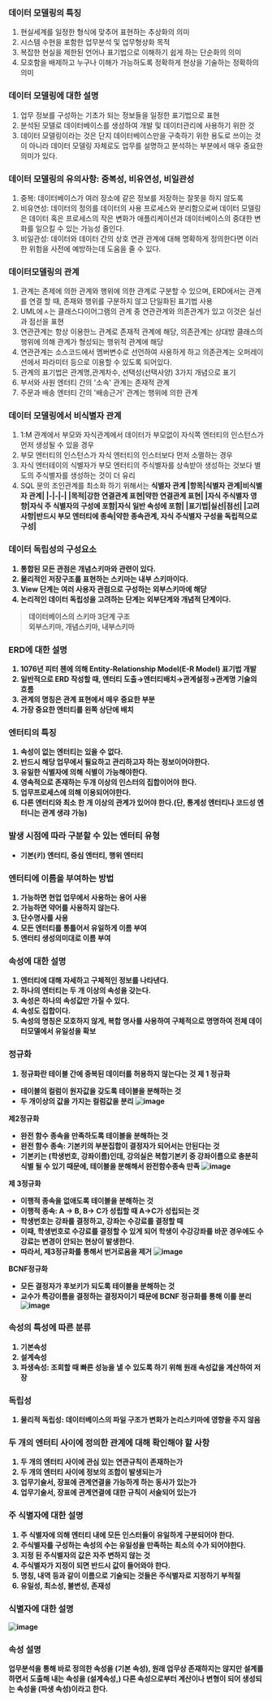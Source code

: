  ### 데이터 모델링의 특징
 1. 현실세계를 일정한 형식에 맞추어 표현하는 추상화의 의미
 2. 시스템 수현을 포함한 업무분석 및 업무형상화 목적
 3. 복잡한 현실을 제한된 언어나 표기법으로 이해하기 쉽게 하는 단순화의 의미
 4. 모호함을 배제하고 누구나 이해가 가능하도록 정확하게 현상을 기술하는 정확하의 의미
 
 ### 데이터 모델링에 대한 설명
1. 업무 정보를 구성하는 기초가 되는 정보들을 일정한 표기법으로 표현
2. 분석된 모델로 데이터베이스를 생성하여 개발 및 데이터관리에 사용하기 위한 것
3. 데이터 모델링이라는 것은 단지 데이터베이스만을 구축하기 위한 용도로 쓰이는 것이 아니라 데이터 모델링 자체로도 업무를 설명하고 분석하는 부분에서 매우 중요한 의미가 있다.

### 데이터 모델링의 유의사항: 중복성, 비유연성, 비일관성
1. 중복: 데이터베이스가 여러 장소에 같은 정보를 저장하는 잘못을 하지 않도록
2. 비유연성: 데이터의 정의를 데이터의 사용 프로세스와 분리함으로써 데이터 모델링은 데이터 혹은 프로세스의 작은 변화가 애플리케이션과 데이터베이스의 중대한 변화를 일으킬 수 있는 가능성 줄인다. 
3. 비일관성: 데이터와 데이터 간의 상호 연관 관계에 대해 명확하게 정의한다면 이러한 위험을 사전에 예방하는데 도움을 줄 수 있다.

### 데이터모델링의 관계
1. 관계는 존제에 의한 관계와 행위에 의한 관계로 구분할 수 있으며, ERD에서는 관계를 연결 할 때, 존재와 행위를 구분하지 않고 단일화된 표기법 사용
2. UML에ㅅ는 클래스다이어그램의 관계 중 연관관계와 의존관계가 있고 이것은 실선과 점선을 표현
3. 연관관계는 항상 이용한느 관계로 존재적 관계에 해당, 의존관계는 상대방 클래스의 행위에 의해 관계가 형성되는 행위적 관계에 해당
4. 연관관계는 소스코드에서 멤버변수로 선언하여 사용하게 하고 의존관계는 오퍼레이션에서 파라미터 등으로 이용할 수 있도록 되어있다.
5. 관계의 표기법은 관계명,관계차수, 선택성(선택사양) 3가지 개념으로 표기
6. 부서와 사원 엔터티 간의 '소속' 관계는 존재적 관계
7. 주문과 배송 엔터티 간의 '배송근거' 관계는 행위에 의한 관계


### 데이터 모델링에서 비식별자 관계
1. 1:M 관계에서 부모와 자식관계에서 데이터가 부모없이 자식쪽 엔터티의 인스턴스가 먼저 생성될 수 있을 경우
2. 부모 엔터티의 인스턴스가 자식 엔터티의 인스터보다 먼저 소멸하는 경우
3. 자식 엔터테이의 식별자가 부모 엔터티의 주식별자를 상속받아 생성하는 것보다 별도의 주식별자를 생성하는 것이 더 유리
4. SQL 문의 조인관계를 최소화 하기 위해서는 <b>식별자 관계<b>
|항목|식별자 관계|비식별자 관계|
|-|-|-|
|목적|강한 연결관계 표현|약한 연결관계 표현|
|자식 주식별자 영향|자식 주 식별자의 구성에 포함|자식 일반 속성에 포함|
|표기법|실선|점선|
|고려사항|반드시 부모 엔터티에 종속|약한 종속관계, 자식 주식별자 구성을 독립적으로 구성|

### 데이터 독립성의 구성요소
1. 통합된 모든 관점은 개념스키마와 관련이 있다.
2. 물리적인 저장구조를 표현하는 스키마는 내부 스키마이다.
3. View 단계는 여러 사용자 관점으로 구성하는 외부스키마에 해당
4. 논리적인 데이터 독립성을 고려하는 단계는 외부단계와 개념적 단계이다.

> 데이터베이스의 스키마 3단계 구조  
> 외부스키마, 개념스키마, 내부스키마 <br>

### ERD에 대한 설명
1. 1076년 피터 첸에 의해 Entity-Relationship Model(E-R Model) 표기법 개발
2. 일반적으로 ERD 작성할 때, 엔터티 도출→엔터티배치→관계설정→관계명 기술의 흐름
3. 관계의 명칭은 관계 표현에서 매우 중요한 부분
4. 가장 중요한 엔터티를 왼쪽 상단에 배치

### 엔터티의 특징
1. 속성이 없는 엔터티는 있을 수 없다.
2. 반드시 해당 업무에서 필요하고 관리하고자 하는 정보이어야한다.
3. 유일한 식별자에 의해 식별이 가능해야한다.
4. 영속적으로 존재하는 두개 이상의 인스터의 집합이어야 한다.
5. 업무프로세스에 의해 이용되어야한다.
6. 다른 엔터티와 최소 한 개 이상의 관계가 있어야 한다.(단, 통계성 엔터티나 코드성 엔터니는 관계 생랴 가능)

### 발생 시점에 따라 구분할 수 있는 엔터티 유형
- 기본(키) 엔터티, 중심 엔터티, 행위 엔터티

### 엔터티에 이름을 부여하는 방법
1. 가능하면 현업 업무에서 사용하는 용어 사용
2. 가능하면 약어를 사용하지 않는다.
3. 단수명사를 사용
4. 모든 엔터티를 통틀어서 유일하게 이름 부여
5. 엔터티 생성의미대로 이름 부여

### 속성에 대한 설명
1. 엔터티에 대해 자세하고 구체적인 정보를 나타낸다.
2. 하나의 엔터티는 두 개 이상의 속성을 갖는다.
3. 속성은 하나의 속성값만 가질 수 있다.
4. 속성도 집합이다.
5. 속성의 명칭은 모호하지 않게, 복합 명사를 사용하여 구체적으로 명명하여 전체 데이터모델에서 유일성을 확보

### 정규화
1. 정규화란 테이블 간에 중복된 데이터를 허용하지 않는다는 것
제 1 정규화
- 테이블의 컬럼이 원자값을 갖도록 테이블을 분해하는 것
- 두 개이상의 값을 가지는 컬럼값을 분리
![image](https://github.com/user-attachments/assets/b9cf2d9d-b701-4aa0-8161-1d23c8d87f48)<br>

제2정규화
- 완전 함수 종속을 만족하도록 테이블을 분해하는 것
- 완전 함수 종속: 기본키의 부분집합이 결정자가 되어서는 안된다는 것
- 기본키는 (학생번호, 강좌이름)인데, 강의실은 복합기본키 중 강좌이름으로 충분히 식별 될 수 있기 때문에, 테이블을 분해해서 완전함수종속 만족
![image](https://github.com/user-attachments/assets/bf9a7bba-56c1-4806-960a-0928cd7bcd42)

제 3정규화
- 이행적 종속을 없애도록 테이블을 분해하는 것
- 이행적 종속: A -> B, B-> C가 성립할 때 A->C가 성립되는 것
- 학생번호는 강좌를 결정하고, 강좌는 수강료를 결정할 때
- 이때, 학생번호로 수강료를 결정할 수 있게 되어 학생이 수강강좌를 바꾼 경우에도 수강료는 변경이 안되는 현상이 발생한다.
- 따라서, 제3정규화를 통해서 번거로움을 제거
![image](https://github.com/user-attachments/assets/1b93bbd7-5a6a-4dc7-a8f6-c241f201a330)

BCNF정규화
- 모든 결정자가 후보키가 되도록 테이블을 분해하는 것
- 교수가 특강이름을 결정하는 결정자이기 때문에 BCNF 정규화를 통해 이를 분리
![image](https://github.com/user-attachments/assets/1f569037-324b-4b9e-be2f-8ec3cbbbee58)

### 속성의 특성에 따른 분류
1. 기본속성
2. 설계속성
3. 파생속성: 조회할 때 빠른 성능을 낼 수 있도록 하기 위해 원래 속성값을 계산하여 저장

### 독립성
1. 물리적 독립성: 데이터베이스의 파일 구조가 변화가 논리스키마에 영향을 주지 않음

### 두 개의 엔터티 사이에 정의한 관계에 대해 확인해야 할 사항
1. 두 개의 엔터티 사이에 관심 있는 연관규칙이 존재하는가
2. 두 개의 엔터티 사이에 정보의 조합이 발생되는가
3. 업무기술서, 장표에 관계연결을 가능하게 하는 동사가 있는가
4. 업무기술서, 장표에 관계연결에 대한 규칙이 서술되어 있는가

### 주 식별자에 대한 설명
1. 주 식별자에 의해 엔터티 내에 모든 인스터들이 유일하게 구분되어야 한다.
2. 주식별자를 구성하는 속성의 수는 유일성을 만족하는 최소의 수가 되어야한다.
3. 지정 된 주식별자의 값은 자주 변하지 않는 것
4. 주식별자가 지정이 되면 반드시 값이 들어와야 한다.
5. 명칭, 내역 등과 같이 이름으로 기술되는 것들은 주식별자로 지정하기 부적절
6. 유일성, 최소성, 불변성, 존재성

### 식별자에 대한 설명
![image](https://github.com/user-attachments/assets/40331241-0df4-4160-bed5-7d2589446a4f)


### 속성 설명
업무분석을 통해 바로 정의한 속성을 (기본 속성), 원래 업무상 존재하지는 않지만 설계를 하면서 도출해 내는 속성을 (설계속성,) 다른 속성으로부터 계산이나 변형이 되어 생성되는 속성을 (파생 속성)이라고 한다.